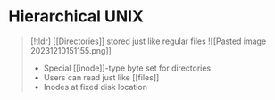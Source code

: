 # Hierarchical UNIX

> [!tldr] [[Directories]] stored just like regular files
> ![[Pasted image 20231210151155.png]]
> * Special [[inode]]-type byte set for directories
> * Users can read just like [[files]]
> * Inodes at fixed disk location



